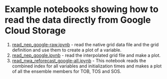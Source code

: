 # Example notebooks showing how to read the data directly from Google Cloud Storage
1. [read_nep_google-raw.ipynb](read_nep_google-raw.ipynb) - read the native grid data file and the grid definition and use them to create a plot of a variable.
1. [read_nep_google.ipynb](read_nep_google.ipynb) - read the interpolated grid file and make a plot.
1. [read_nwa_reforecast_google-all.ipynb](read_nwa_reforecast_google-all.ipynb) - This notebook reads the combined index for all variables and initialization times and makes a plot of all the ensemble members for TOB, TOS and SOS.
